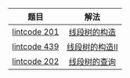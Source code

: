 |                         题目                          |                             解法                             |
| :---------------------------------------------------: | :----------------------------------------------------------: |
| [lintcode 201](https://www.lintcode.com/problem/201/) | [线段树的构造](https://github.com/pshijie/Java_interview_code/blob/main/Leetcode分类/线段树/线段树的构造.java) |
| [lintcode 439](https://www.lintcode.com/problem/439/) | [线段树的构造Ⅱ](https://github.com/pshijie/Java_interview_code/blob/main/Leetcode分类/线段树/线段树的构造Ⅱ.java) |
| [lintcode 202](https://www.lintcode.com/problem/202/) | [线段树的查询](https://github.com/pshijie/Java_interview_code/blob/main/Leetcode分类/线段树/线段树的查询.java) |


